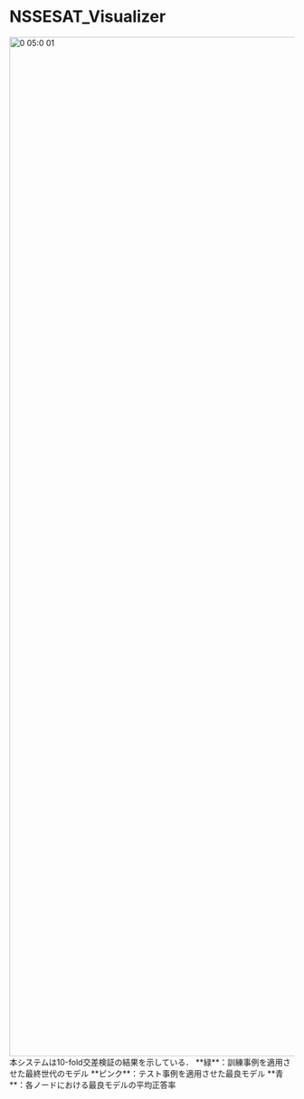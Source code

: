# NSSESAT_Visualizer
<img width="1800" alt="0 05:0 01" src="https://github.com/TakuyaMitarai/NSSESAT_Visualizer/assets/106578561/ea5aee9e-8043-4da3-ba56-f6d8931f5ee6">
本システムは10-fold交差検証の結果を示している．
**緑**：訓練事例を適用させた最終世代のモデル
**ピンク**：テスト事例を適用させた最良モデル
**青**：各ノードにおける最良モデルの平均正答率
